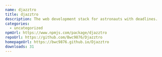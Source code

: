 ```yaml
---
name: djazztro
title: djazztro
description: The web development stack for astronauts with deadlines.
categories:
  - uncategorized
npmUrl: https://www.npmjs.com/package/djazztro
repoUrl: https://github.com/Bwc9876/Djazztro
homepageUrl: https://bwc9876.github.io/Djazztro
downloads: 31
---
```

